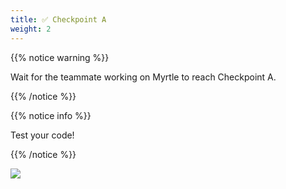 ```yaml
---
title: ✅ Checkpoint A
weight: 2
---
```


{{% notice warning %}}

Wait for the teammate working on Myrtle to reach Checkpoint A.

{{% /notice %}}

{{% notice info %}}

Test your code!

{{% /notice %}}

![](../../images/checkpoint4.gif)
